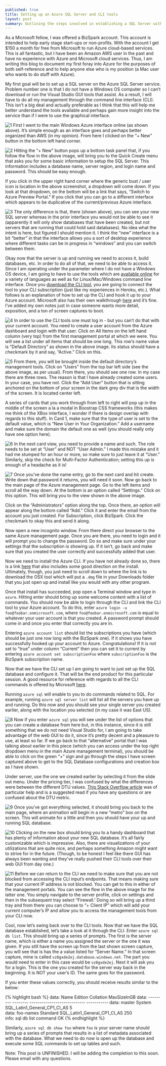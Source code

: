```yaml
---
published: true
title: Setting up an Azure SQL Server and CLI tools
layout: post
summary: Outlining the steps involved in establishing a SQL Server with Azure Cloud Services
---
```


As a Microsoft fellow, I was offered a BizSpark account. This account is intended to help early stage start-ups or non-profits. With the account I get $150 a month for free from Microsoft to run Azure cloud-based services. This is all fantastic, but I have been an Amazon AWS user in the past and have no experience with Azure and Microsoft cloud services. Thus, I am writing this blog to document my first foray into Azure for the purposes of both self-reference and to help anyone else who is my position (a Mac user who wants to do stuff with Azure).

My first goal will be to set up a SQL server on the Azure SQL Server service. Problem number one is that I do not have a Windows OS computer so I can’t download or run the Visual Studio GUI tools that assist. As a result, I will have to do all my management through the command line interface (CLI). This isn’t a big deal and actually preferable as I think that this will help me better understand the tools available and perhaps gain more insight into the service than if I were to use the graphical interface.

![1](https://raw.githubusercontent.com/kuanb/kuanb.github.io/master/images/_posts/azure-sql-setup/1.png)
First I went to the main Windows Azure interface online (as shown above). It’s simple enough as an interface goes and perhaps better organized than AWS (in my opinion). From here I clicked on the “+ New” button in the bottom left hand corner.

![2](https://raw.githubusercontent.com/kuanb/kuanb.github.io/master/images/_posts/azure-sql-setup/2.png)
Hitting the “+ New” button pops up a bottom task panel that, if you follow the flow in the above image, will bring you to the Quick Create menu that asks you for some basic information to setup the SQL Server. This information includes a database name, server region, and login name and password. This should be easy enough.

If you click in the upper right hand corner where the generic bust / user icon is location in the above screenshot, a dropdown will come down. If you look at that dropdown, on the bottom will be a link that says, “Switch to Azure Preview Portal.” If you click that you can go to a different interface which appears to be duplicative of the current/previous Azure interface. 

![3](https://raw.githubusercontent.com/kuanb/kuanb.github.io/master/images/_posts/azure-sql-setup/3.png)
The only difference is that, there (shown above), you can see your new SQL server whereas in the prior interface you would not be able to see it (apparently it will only show databases that have been created, but not servers that are running that could hold said databases). No idea what the intent is here, but figured I should mention it. I think the “new” interface is a bit “better” in that the interface allows you a sort of desktop experience where different tasks can be in progress in “windows” and you can switch between them.

Okay now that the server is up and running we need to access it, build databases, etc. In order to do all of that, we need to be able to access it. Since I am operating under the parameter where I do not have a Windows OS device, I am going to have to use the tools which are [available online](http://azure.microsoft.com/en-us/downloads/) for a variety of languages as well as for Linux/Mac/Windows command line interface. Once you [download the CLI tool](http://azure.microsoft.com/en-us/downloads/), you are going to connect the tool to your CLI subscription (just like my experiences in Heroku, etc.). What follows is an explanation of how to set up the CLI and hook it up to your Azure account. Microsoft also has their own walkthrough [here](https://azure.microsoft.com/en-us/documentation/articles/xplat-cli-connect/) and it’s fine. I’ve added my own notes just in case someone wants more detail, exposition, and a ton of screen captures to boot.

![4](https://raw.githubusercontent.com/kuanb/kuanb.github.io/master/images/_posts/azure-sql-setup/4.png)
In order to use the CLI tools one must log in - but you can’t do that with your current account. You need to create a user account from the Azure dashboard and login with that user. Click on All Items on the left hand column (very top) from the first management portal at which we were. You will see a list under all items that should be one long. This row’s name value is “Default Directory” as shown in the above image. Its status should have a checkmark by it and say, “Active.” Click on this.

![5](https://raw.githubusercontent.com/kuanb/kuanb.github.io/master/images/_posts/azure-sql-setup/5.png)
From there, you will be brought inside the default directory’s management tools. Click on “Users” from the top bar left side (see the above image, as per usual). From there, you should see one row. In my case there are three rows. The reason is that I have already created some users. In your case, you have not. Click the “Add User” button that is sitting anchored on the bottom of your screen in the dark grey div that is the width of the screen. It is located center left.

A series of cards that you work through from left to right will pop up in the middle of the screen a la a modal in Boostrap CSS frameworks (this makes me think of the XBox interface, I wonder if there is design overlap with regards to this stuff). In Card 1, make sure that the type of user is set to the default value, which is “New User in Your Organization.” Add a username and make sure the domain the default one as well (you should really only have one option here).

![6](https://raw.githubusercontent.com/kuanb/kuanb.github.io/master/images/_posts/azure-sql-setup/6.png)
In the next card view, you need to provide a name and such. The role needs to be set at “User” and NOT “User Admin.” I made this mistake and it had me stumped for an hour or more, so make sure to just leave it at “User.” Similarly, skip the check for Multi-Factor Authentication; setting this up is enough of a headache as it is!

![7](https://raw.githubusercontent.com/kuanb/kuanb.github.io/master/images/_posts/azure-sql-setup/7.png)
Once you’ve done the name entry, go to the next card and hit create. Write down that password it returns, you will need it soon. Now go back to the main page of the Azure management page. Go to the left items and scroll all the way down. At the bottom is an option called “Settings.” Click on this option. This will bring you to the view shown in the above image.

Click on the “Administrators” option along the top. Once there, an option will appear along the bottom called “Add.” Click it and enter the email from the account you just created. For Subscription, click BizSpark. Click the checkmark to okay this and send it along.

Now open a new incognito window. From there direct your browser to the same Azure management page. Once you are there, you need to login and it will prompt you to change the password. Do so and make sure under your settings that the subscription is showing up. If it isn’t, go back and make sure that you created the user correctly and successfully added that user.

Now we need to install the Azure CLI. If you have not already done so, there is a link [here](https://azure.microsoft.com/en-us/documentation/articles/xplat-cli-install/) that also includes some good direction on the install. Ultimately, though, you just need to scroll down to where the link is to download the OSX tool which will put a `.dmg` file in your Downloads folder that you just open up and install like you would with any other program.

Once that install has succeeded, pop open a Terminal window and type in `azure`. Hitting enter should bring up some welcome content with a list of commands. You should now be able to login through the CLI and link the CLI tool to your Azure account. To do this, enter `azure login -u foo@foobar.onmicrosoft.com`, where `foo@foobar.onmicrosoft.com` is equal to whatever your user account is that you created. A password prompt should come in and once you enter that correctly you are in. 

Entering `azure account list` should list the subscriptions you have (which should be just one row long with the BizSpark one). If it shows you have successfully hooked up your account to Azure. Congratulations! If it is not set to “true” under column “Current” then you can set it to current by entering `azure account set subscriptionFoo` where `subscriptionFoo` is the BizSpark subscription name.

Now that we have the CLI set up I am going to want to just set up the SQL database and configure it. That will be the end product for this particular session. A good resource for reference with regards to all the CLI commands is offered by Microsoft [here](https://azure.microsoft.com/en-us/documentation/articles/xplat-cli/#how-to-install-the-azure-cli).

Running `azure sql` will enable to you to do commands related to SQL. For example, running `azure sql server list` will list all the servers you have up and running. Do this now and you should see your single server you created earlier, along with the location you selected (in my case it was East US).

![8](https://raw.githubusercontent.com/kuanb/kuanb.github.io/master/images/_posts/azure-sql-setup/8.png)
Now if you enter `azure sql` you will see under the list of options that you can create a database from here but, in this instance, since it is still something that we do not need Visual Studio for, I am going to take advantage of the web GUI to do it, since it’s pretty decent and a pleasure to use, at least so far. If we go back to that “alternative” portal that I was talking about earlier in this piece (which you can access under the top right dropdown menu in the main Azure management terminal), you should be able to click on the green “+” sign and go through the steps I have screen captured above to get to the SQL Database configurations and creation box as I have shown.

Under server, use the one we created earlier by selecting it from the slide out menu. Under the pricing tier, I was confused by what the differences were between the different DTU values. [This Stack Overflow article](http://stackoverflow.com/questions/25906628/azure-sql-database-dtu-percentage-metric) was of particular help and is a suggested read if you have any questions or are confused about the DTU metric.

![9](https://raw.githubusercontent.com/kuanb/kuanb.github.io/master/images/_posts/azure-sql-setup/9.png)
Once you’ve got everything selected, it should bring you back to the main page, where an animation will begin in a new “metro” box on the screen. This will animate for a little and then you should have your up and running SQL database.

![10](https://raw.githubusercontent.com/kuanb/kuanb.github.io/master/images/_posts/azure-sql-setup/10.png)
Clicking on the new box should bring you to a handy dashboard that has plenty of information about your new SQL database. It’s all fairly customizable which is impressive. Also, there are visualizations of your utilizations that are quite nice, and perhaps something Amazon might want to strive for in the future. (Though, to be honest I feel like there GUI has always been wanting and they’ve really pushed their CLI tools over their web GUI from day one.)

![11](https://raw.githubusercontent.com/kuanb/kuanb.github.io/master/images/_posts/azure-sql-setup/11.png)
Before we can return to the CLI we need to make sure that you are not blocked from accessing the CLI input’s endpoints. That means making sure that your current IP address is not blocked. You can get to this in either of the management portals. You can see the flow in the above image for the latter one. You simply navigate to the server profile, click on settings and then in the subsequent tray select “Firewall.’ Doing so will bring up a third tray and from there you can choose to “+ Client IP” which will add your current computer’s IP and allow you to access the management tools from your CLI now.

Cool, now let’s swing back over to the CLI tools. Now that we have the SQL database established, let’s take a look at it through the CLI. Enter `azure sql db list`. This should bring up a series of prompts. The first is the server name, which is either a name you assigned the server or the one it was given. If you still have the screen up from the last shown screen capture, you will see that is has the a value listed for “Server Name.” In that screen capture, mine is called `vz8gxde2ej.database.windows.net`. The part you would need to enter in this case would be `vz8gxde2ej`. Next it will ask you for a login. This is the one you created for the server way back in the beginning. It is NOT your user’s ID. The same goes for the password.

If you enter these values correctly, you should receive results similar to the below:

{% highlight bash %}
data:    Name       Edition   Collation                     MaxSizeInGB
data:    ---------  --------  ----------------------------  -----------
data:    master     System    SQL_Latin1_General_CP1_CI_AS  5          
data:    foo-names  Standard  SQL_Latin1_General_CP1_CI_AS  250        
info:    sql db list command OK
{% endhighlight %}

Similarly, `azure sql db show foo` where `foo` is your server name should bring up a series of prompts that results in a list of metadata associated with the database. What we need to do now is open up the database and execute some SQL commands to set up tables and such.

Note: This post is UNFINISHED. I will be adding the completion to this soon. Please email with any questions.